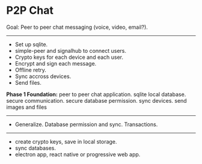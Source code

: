 # P2P Chat

Goal: Peer to peer chat messaging (voice, video, email?).

---

- Set up sqlite.
- simple-peer and signalhub to connect users.
- Crypto keys for each device and each user.
- Encrypt and sign each message.
- Offline retry.
- Sync accross devices.
- Send files.


**Phase 1 Foundation:** peer to peer chat application. sqlite local database. secure communication. secure database permission. sync devices. send images and files

---

- Generalize. Database permission and sync. Transactions.

---

- create crypto keys, save in local storage.
- sync databases.
- electron app, react native or progressive web app.

